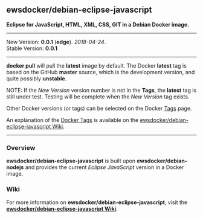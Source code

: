 ## ewsdocker/debian-eclipse-javascript  

__Eclipse for JavaScript, HTML, XML, CSS, GIT in a Debian Docker image.__  

____
New Version: **0.0.1** (**edge**). _2018-04-24_.  
Stable Version: **0.0.1**
_____________________

**docker pull** will pull the **latest** image by default.  The Docker **latest** tag is based on the GitHub **master** source, which is the development version, and quite possibly **unstable**.  

NOTE: If the _New Version_ version number is not in the **Tags**, the **latest** tag is still under test.  Testing will be complete when the _New Version_ tag exists.

Other Docker versions (or tags) can be selected on the Docker [Tags](https://hub.docker.com/r/ewsdocker/debian-eclipse-javascript/tags/) page.  

An explanation of the [Docker Tags](https://github.com/ewsdocker/debian-eclipse-javascript/wiki/DockerTags) is available on the [ewsdocker/debian-eclipse-javascript Wiki](https://github.com/ewsdocker/debian-eclipse-javascript/wiki).
____

### Overview  

__ewsdocker/debian-eclipse-javascript__ is built upon __ewsdocker/debian-nodejs__ and provides the current _Eclipse JavaScript_ version in a Docker image.  

### Wiki  

For more information on __ewsdocker/debian-eclipse-javascript__, visit the [__ewsdocker/debian-eclipse-javascript Wiki__](https://github.com/ewsdocker/debian-eclipse-javascript/wiki).  

